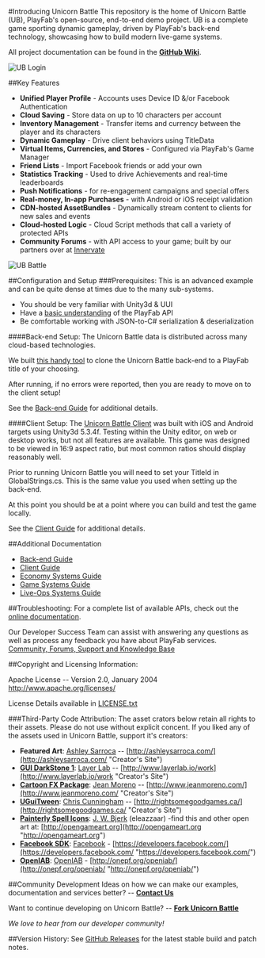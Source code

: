 #Introducing Unicorn Battle
This repository is the home of Unicorn Battle (UB), PlayFab's open-source, end-to-end demo project. UB is a complete game sporting dynamic gameplay, driven by PlayFab's back-end technology, showcasing how to build modern live-game systems. 

All project documentation can be found in the [**GitHub Wiki**](https://github.com/PlayFab/UnicornBattle/wiki "Unicorn Battle Wiki").

![UB Login](https://github.com/PlayFab/UnicornBattle/wiki/Assets/Images/Login.png "Unicorn Battle Login")

##Key Features
  * **Unified Player Profile** - Accounts uses Device ID &/or Facebook Authentication
  * **Cloud Saving** - Store data on up to 10 characters per account
  * **Inventory Management** - Transfer items and currency between the player and its characters
  * **Dynamic Gameplay** - Drive client behaviors using TitleData
  * **Virtual Items, Currencies, and Stores** - Configured via PlayFab's Game Manager
  * **Friend Lists** - Import Facebook friends or add your own
  * **Statistics Tracking** - Used to drive Achievements and real-time leaderboards
  * **Push Notifications** - for re-engagement campaigns and special offers
  * **Real-money, In-app Purchases** - with Android or iOS receipt validation
  * **CDN-hosted AssetBundles** - Dynamically stream content to clients for new sales and events
  * **Cloud-hosted Logic** - Cloud Script methods that call a variety of  protected APIs
  * **Community Forums** - with API access to your game; built by our partners over at [Innervate](https://playfab.com/marketplace/innervate/ "A turn-key community solution that comes out-of-the-box integrated with Playfab")

![UB Battle](https://github.com/PlayFab/UnicornBattle/wiki/Assets/Images/Battle2.png "Unicorn Battle")

##Configuration and Setup
###Prerequisites:
This is an advanced example and can be quite dense at times due to the many sub-systems. 

- You should be very familiar with Unity3d & UUI 
- Have a [basic understanding](https://api.playfab.com/) of the PlayFab API
- Be comfortable working with JSON-to-C# serialization & deserialization

####Back-end Setup:
The Unicorn Battle data is distributed across many cloud-based technologies. 

We built [this handy tool](/UB_Uploader/ "UB_Uploader") to clone the Unicorn Battle back-end to a PlayFab title of your choosing. 
 
After running, if no errors were reported, then you are ready to move on to the client setup!

See the [Back-end Guide](https://github.com/PlayFab/UnicornBattle/wiki/1-Unicorn-Battle-Backend-Guide) for additional details. 

####Client Setup:
The [Unicorn Battle Client](/UnicornBattle/ "Unity Project") was built with iOS and Android targets using Unity3d 5.3.4f. Testing within the Unity editor, on web or desktop works, but not all features are available. This game was designed to be viewed in 16:9 aspect ratio, but most common ratios should display reasonably well. 

Prior to running Unicorn Battle you will need to set your TitleId in GlobalStrings.cs. This is the same value you used when setting up the back-end.

At this point you should be at a point where you can build and test the game locally. 

See the [Client Guide](https://github.com/PlayFab/UnicornBattle/wiki/2-Unicorn-Battle-Client-Guide) for additional details.

##Additional Documentation
  * [Back-end Guide](https://github.com/PlayFab/UnicornBattle/wiki/1-Unicorn-Battle-Backend-Guide)
  * [Client Guide](https://github.com/PlayFab/UnicornBattle/wiki/2-Unicorn-Battle-Client-Guide)
  * [Economy Systems Guide](https://github.com/PlayFab/UnicornBattle/wiki/3-Economy-Systems-Guide)
  * [Game Systems Guide](https://github.com/PlayFab/UnicornBattle/wiki/4-Game-Systems-Guide)
  * [Live-Ops Systems Guide](https://github.com/PlayFab/UnicornBattle/wiki/5-LiveOps-Systems-Guide)

##Troubleshooting:
For a complete list of available APIs, check out the [online documentation](http://api.playfab.com/).

Our Developer Success Team can assist with answering any questions as well as process any feedback you have about PlayFab services.
[Community, Forums, Support and Knowledge Base](https://support.playfab.com/support/home)

##Copyright and Licensing Information:

  Apache License -- 
  Version 2.0, January 2004
  http://www.apache.org/licenses/

  License Details available in [LICENSE.txt](https://github.com/PlayFab/UnicornBattle/blob/master/LICENSE "Apache 2.0 License")

###Third-Party Code Attribution:
The asset crators below retain all rights to their assets. Please do not use without explicit concent. If you liked any of the assets used in Unicorn Battle, support it's creators:

- **Featured Art**: [Ashley Sarroca](mailto:sarroca.a@gmail.com "Creator's Email") -- [http://ashleysarroca.com/](http://ashleysarroca.com/ "Creator's Site")
- **[GUI DarkStone 1](https://www.assetstore.unity3d.com/en/#!/content/18225 "https://www.assetstore.unity3d.com/en/#!/content/18225")**: [Layer Lab](http://www.layerlab.io/talk/ "Creator's Contact") -- [http://www.layerlab.io/work](http://www.layerlab.io/work "Creator's Site")
- [**Cartoon FX Package**](https://www.assetstore.unity3d.com/en/#!/content/4010 "https://www.assetstore.unity3d.com/en/#!/content/4010"): 
[Jean Moreno](http://www.jeanmoreno.com/contact.html "Creator's Contact") -- [http://www.jeanmoreno.com/](http://www.jeanmoreno.com/ "Creator's Site")
- [**UGuiTween**](https://www.assetstore.unity3d.com/en/#!/content/26547 "https://www.assetstore.unity3d.com/en/#!/content/26547"): [Chris Cunningham](http://rightsomegoodgames.ca/contact.html "Creator's Contact") -- [http://rightsomegoodgames.ca/](http://rightsomegoodgames.ca/ "Creator's Site")
- **[Painterly Spell Icons](http://opengameart.org/content/painterly-spell-icons-part-1 "http://opengameart.org/content/painterly-spell-icons-part-1")**: [J. W. Bjerk](mailto:me@jwbjerk.com "Crator's Contact") (eleazzaar) -find this and other open art at: [http://opengameart.org](http://opengameart.org "http://opengameart.org")
- **[Facebook SDK](https://developers.facebook.com/docs/unity/ "https://developers.facebook.com/docs/unity/")**: [Facebook](https://developers.facebook.com/ "Crator's Contact") - [https://developers.facebook.com/](https://developers.facebook.com/ "https://developers.facebook.com/")
- **[OpenIAB](https://github.com/onepf/OpenIAB "https://github.com/onepf/OpenIAB")**: [OpenIAB](http://onepf.org/openiab/ "Crator's Contact") - [http://onepf.org/openiab/](http://onepf.org/openiab/ "http://onepf.org/openiab/")

##Community Development
Ideas on how we can make our examples, documentation and services better? -- **[Contact Us](mailto:devrel@playfab.com "PlayFab")** 
  
Want to continue developing on Unicorn Battle? -- **[Fork Unicorn Battle](https://github.com/PlayFab/UnicornBattle#fork-destination-box "https://github.com/PlayFab/UnicornBattle#fork-destination-box")**

*We love to hear from our developer community!*

##Version History:
See [GitHub Releases](https://github.com/PlayFab/UnicornBattle/releases "GitHub Versions") for the latest stable build and patch notes.
